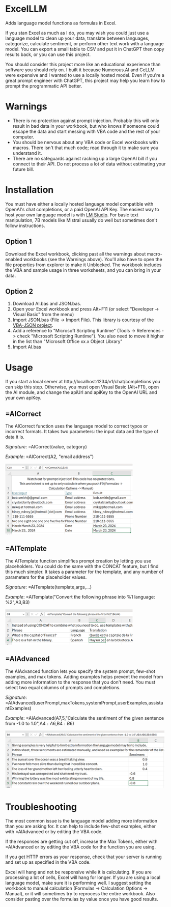 # ExcelLLM
Adds language model functions as formulas in Excel.

If you stan Excel as much as I do, you may wish you could just use a language model to clean up your data, translate between languages, categorize, calculate sentiment, or perform other text work with a language model. You can export a small table to CSV and put it in ChatGPT then copy results back, or you can use this project.

You should consider this project more like an educational experience than software you should rely on. I built it because Numerous.AI and CeLLM were expensive and I wanted to use a locally hosted model. Even if you're a great prompt engineer with ChatGPT, this project may help you learn how to prompt the programmatic API better.

# Warnings
* There is no protection against prompt injection. Probably this will only result in bad data in your workbook, but who knows if someone could escape the data and start messing with VBA code and the rest of your computer.
* You should be nervous about any VBA code or Excel workbooks with macros. There isn't that much code; read through it to make sure you understand it.
* There are no safeguards against racking up a large OpenAI bill if you connect to their API. Do not process a lot of data without estimating your future bill.

# Installation
You must have either a locally hosted language model compatible with OpenAI's chat completions, or a paid OpenAI API Key. The easiest way to host your own language model is with [LM Studio](https://lmstudio.ai/). For basic text manipulation, 7B models like Mistral usually do well but sometimes don't follow instructions.
## Option 1
Download the Excel workbook, clicking past all the warnings about macro-enabled workbooks (see the Warnings above). You'll also have to open the file properties from explorer to make it Unblocked. The workbook includes the VBA and sample usage in three worksheets, and you can bring in your data.

## Option 2
1. Download AI.bas and JSON.bas.
2. Open your Excel workbook and press Alt+F11 (or select "Developer -> Visual Basic" from the menu)
3. Import JSON.bas (File -> Import File). This library is courtesy of the [VBA-JSON project](https://github.com/VBA-tools/VBA-JSON). 
4. Add a reference to "Microsoft Scripting Runtime" (Tools -> References -> check "Microsoft Scripting Runtime"). You also need to move it higher in the list than "Microsoft Office xx.x Object Library"
5. Import AI.bas

# Usage
If you start a local server at http://localhost:1234/v1/chat/completions you can skip this step. Otherwise, you must open Visual Basic (Alt+F11), open the AI module, and change the apiUrl and apiKey to the OpenAI URL and your own apiKey.
## =AICorrect
The AICorrect function uses the language model to correct typos or incorrect formats. It takes two parameters: the input data and the type of data it is. 

*Signature*: =AICorrect(value, category)

*Example*: =AICorrect(A2, "email address")

<img src="readmePictures/Corrections.png" width="400" />

## =AITemplate
The AITemplate function simplifies prompt creation by letting you use placeholders. You could do the same with the CONCAT feature, but I find this much simpler. It takes a parameter for the template, and any number of parameters for the placeholder values.

*Signature*: =AITemplate(template,args,...)

*Example*: =AITemplate("Convert the following phrase into %1 language: %2",A3,B3)

<img src="readmePictures/Templates.png" width="400" />

## =AIAdvanced
The AIAdvanced function lets you specify the system prompt, few-shot examples, and max tokens. Adding examples helps prevent the model from adding more information to the response that you don't need. You must select two equal columns of prompts and completions.

*Signature*: =AIAdvanced(userPrompt,maxTokens,systemPrompt,userExamples,assistantExamples)

*Example*: =AIAdvanced(A7,5,"Calculate the sentiment of the given sentence from -1.0 to 1.0",A$4:A$6,B$4:B$6)

<img src="readmePictures/Advanced.png" width="500" />

# Troubleshooting
The most common issue is the language model adding more information than you are asking for. It can help to include few-shot examples, either with =AIAdvanced or by editing the VBA code.

If the responses are getting cut off, increase the Max Tokens, either with =AIAdvanced or by editing the VBA code for the function you are using.

If you get HTTP errors as your response, check that your server is running and set up as specified in the VBA code.

Excel will hang and not be responsive while it is calculating. If you are processing a lot of cells, Excel will hang for longer. If you are using a local language model, make sure it is performing well. I suggest setting the workbook to manual calculation (Formulas -> Calculation Options -> Manual), or it will sometimes try to reprocess the entire workbook. Also consider pasting over the formulas by value once you have good results.
